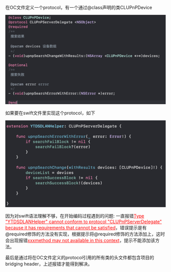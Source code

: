 在OC文件定义一个protocol，有一个通过@class声明的类CLUPnPDevice

![pic](images/pic1.png)


如果要在swift文件里实现这个protocol，如下


![pic2](images/pic2.png)


因为对swift语法理解不够，在开始编码过程遇到的问题:  一直报错<font color=red><u>Type "YTDSDLANHelper" cannot conform to protocol "CLUPnPServerDelegate" because it has requirements that cannot be satisfied</u></font>，错误提示是有@required修饰的方法没有实现，根据提示将@required修饰的方法添加上，这时会出现报错<font color=red><u>xxxmethod may not available in this context</u></font>，提示不能添加该方法。

最后是通过将在OC文件定义的protocol引用的所有类的头文件都包含项目的bridging header，上述报错才能得到解决。
